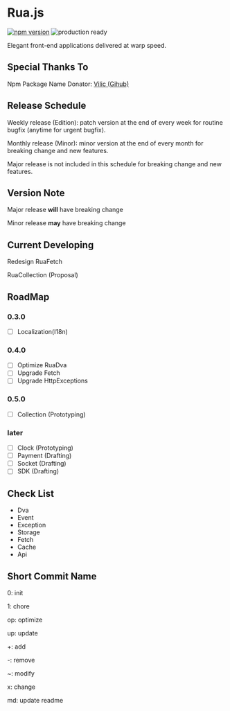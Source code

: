 # Rua.js

[![npm version](https://badge.fury.io/js/rua.svg)](https://badge.fury.io/js/rua)
![production ready](https://img.shields.io/badge/production--ready-YES-brightgreen.svg)

Elegant front-end applications delivered at warp speed.

## Special Thanks To
Npm Package Name Donator: [Vilic (Gihub)](https://github.com/vilic)

## Release Schedule
Weekly release (Edition): patch version at the end of every week for routine bugfix (anytime for urgent bugfix).

Monthly release (Minor): minor version at the end of every month for breaking change and new features.

Major release is not included in this schedule for breaking change and new features.

## Version Note
Major release **will** have breaking change

Minor release **may** have breaking change

## Current Developing
Redesign RuaFetch

RuaCollection (Proposal)

## RoadMap

### 0.3.0
- [ ] Localization(I18n)

### 0.4.0
- [ ] Optimize RuaDva
- [ ] Upgrade Fetch
- [ ] Upgrade HttpExceptions

### 0.5.0
- [ ] Collection (Prototyping)

### later
- [ ] Clock (Prototyping)
- [ ] Payment (Drafting)
- [ ] Socket (Drafting)
- [ ] SDK (Drafting)

## Check List
- Dva
- Event
- Exception
- Storage
- Fetch
- Cache
- Api

## Short Commit Name
0: init

1: chore

op: optimize

up: update

+: add

-: remove

~: modify

x: change

md: update readme